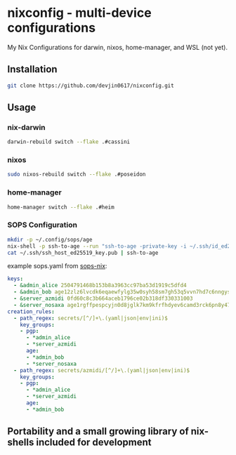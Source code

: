 # nixconfig - multi-device configurations

My Nix Configurations for darwin, nixos, home-manager, and WSL (not yet).

## Installation

```bash
git clone https://github.com/devjin0617/nixconfig.git
```

## Usage

### nix-darwin

```bash
darwin-rebuild switch --flake .#cassini
```

### nixos

```bash
sudo nixos-rebuild switch --flake .#poseidon
```

### home-manager

```bash
home-manager switch --flake .#heim
```

### SOPS Configuration

```bash
mkdir -p ~/.config/sops/age
nix-shell -p ssh-to-age --run "ssh-to-age -private-key -i ~/.ssh/id_ed25519 > ~/.config/sops/age/keys.txt"
cat ~/.ssh/ssh_host_ed25519_key.pub | ssh-to-age
```
example sops.yaml from [sops-nix](https://github.com/Mic92/sops-nix):
```yaml
keys:
  - &admin_alice 2504791468b153b8a3963cc97ba53d1919c5dfd4
  - &admin_bob age12zlz6lvcdk6eqaewfylg35w0syh58sm7gh53q5vvn7hd7c6nngyseftjxl
  - &server_azmidi 0fd60c8c3b664aceb1796ce02b318df330331003
  - &server_nosaxa age1rgffpespcyjn0d8jglk7km9kfrfhdyev6camd3rck6pn8y47ze4sug23v3
creation_rules:
  - path_regex: secrets/[^/]+\.(yaml|json|env|ini)$
    key_groups:
    - pgp:
      - *admin_alice
      - *server_azmidi
      age:
      - *admin_bob
      - *server_nosaxa
  - path_regex: secrets/azmidi/[^/]+\.(yaml|json|env|ini)$
    key_groups:
    - pgp:
      - *admin_alice
      - *server_azmidi
      age:
      - *admin_bob
```

## Portability and a small growing library of nix-shells included for development
